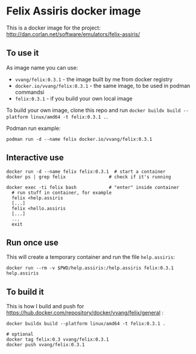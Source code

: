 # Felix Assiris docker image

This is a docker image for the project: http://dan.corlan.net/software/emulators/felix-assiris/

## To use it

As image name you can use:
- `vvang/felix:0.3.1` - the image built by me from docker registry
- `docker.io/vvang/felix:0.3.1` - the same image, to be used in podman commandsi
- `felix:0.3.1` - if you build your own local image

To build your own image, clone this repo and run `docker buildx build --platform linux/amd64 -t felix:0.3.1 .`.

Podman run example:
```
podman run -d --name felix docker.io/vvang/felix:0.3.1
```

## Interactive use
```
docker run -d --name felix felix:0.3.1  # start a container
docker ps | grep felix                # check if it's running

docker exec -ti felix bash            # "enter" inside container
  # run stuff in container, for example
  felix <help.assiris
  [...]
  felix <hello.assiris
  [...]
  ...
  exit

```

## Run once use

This will create a temporary container and run the file `help.assiris`:

```
docker run --rm -v $PWD/help.assiris:/help.assiris felix:0.3.1 help.assiris
```

## To build it

This is how I build and push for https://hub.docker.com/repository/docker/vvang/felix/general :

```
docker buildx build --platform linux/amd64 -t felix:0.3.1 .

# optional
docker tag felix:0.3 vvang/felix:0.3.1
docker push vvang/felix:0.3.1
```

